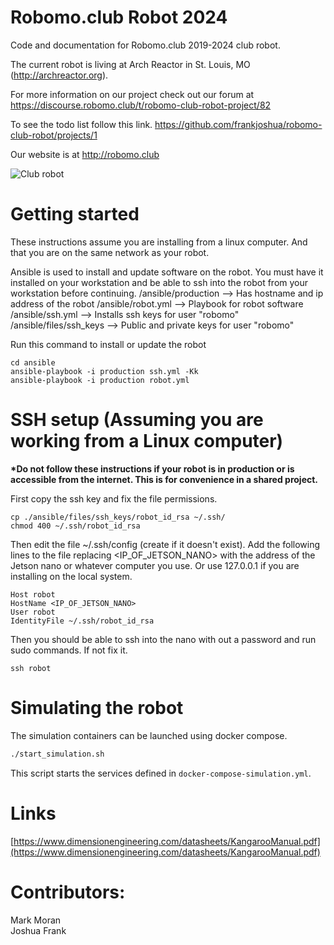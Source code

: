 # Robomo.club Robot 2024

Code and documentation for Robomo.club 2019-2024 club robot.

The current robot is living at Arch Reactor in St. Louis, MO (http://archreactor.org).

For more information on our project check out our forum at https://discourse.robomo.club/t/robomo-club-robot-project/82

To see the todo list follow this link. https://github.com/frankjoshua/robomo-club-robot/projects/1

Our website is at http://robomo.club

![Club robot](https://robomo.club/d8938d3ade5b99f15ff5d4e3a885581931a0de5a_1_375x500.jpeg)

# Getting started

These instructions assume you are installing from a linux computer. And that you are on the same network as your robot.

Ansible is used to install and update software on the robot. You must have it installed on your workstation and be able to ssh into the robot from your workstation before continuing.
/ansible/production --> Has hostname and ip address of the robot
/ansible/robot.yml --> Playbook for robot software
/ansible/ssh.yml --> Installs ssh keys for user "robomo"
/ansible/files/ssh_keys --> Public and private keys for user "robomo"

Run this command to install or update the robot
```
cd ansible
ansible-playbook -i production ssh.yml -Kk
ansible-playbook -i production robot.yml
```

# SSH setup (Assuming you are working from a Linux computer)

**\*Do not follow these instructions if your robot is in production or is accessible from the internet. This is for convenience in a shared project.**

First copy the ssh key and fix the file permissions.

```
cp ./ansible/files/ssh_keys/robot_id_rsa ~/.ssh/
chmod 400 ~/.ssh/robot_id_rsa
```

Then edit the file ~/.ssh/config (create if it doesn't exist).
Add the following lines to the file replacing <IP_OF_JETSON_NANO> with the address of the Jetson nano or whatever computer you use. Or use 127.0.0.1 if you are installing on the local system.

```
Host robot
HostName <IP_OF_JETSON_NANO>
User robot
IdentityFile ~/.ssh/robot_id_rsa
```

Then you should be able to ssh into the nano with out a password and run sudo commands. If not fix it.

```
ssh robot
```

# Simulating the robot

The simulation containers can be launched using docker compose.

```bash
./start_simulation.sh
```

This script starts the services defined in `docker-compose-simulation.yml`.

# Links

[https://www.dimensionengineering.com/datasheets/KangarooManual.pdf](https://www.dimensionengineering.com/datasheets/KangarooManual.pdf)

# Contributors:

Mark Moran<br>
Joshua Frank
